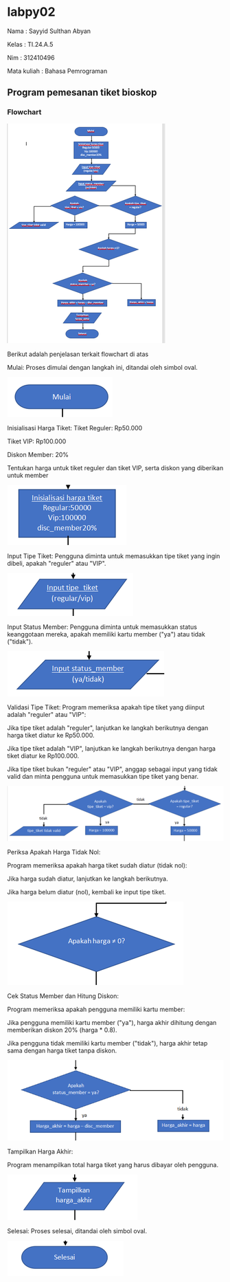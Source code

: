 # labpy02
Nama        : Sayyid Sulthan Abyan <p>

Kelas       : TI.24.A.5 <p>

Nim         : 312410496 <p>

Mata kuliah : Bahasa Pemrograman <p>

## Program pemesanan tiket bioskop
### Flowchart
![gambar 1](screenshot/ft1.png)

Berikut adalah penjelasan terkait flowchart di atas <p>

Mulai: Proses dimulai dengan langkah ini, ditandai oleh simbol oval. <p>
![gambar 4](screenshot/ft4.png)

Inisialisasi Harga Tiket: Tiket Reguler: Rp50.000 <p>
                          Tiket VIP: Rp100.000 <p>
                          Diskon Member: 20% <p>
Tentukan harga untuk tiket reguler dan tiket VIP, serta diskon yang diberikan untuk member <p>
![gambar 5](screenshot/ft5.png)

Input Tipe Tiket: Pengguna diminta untuk memasukkan tipe tiket yang ingin dibeli, apakah "reguler" atau "VIP". <p>
![gambar 6](screenshot/ft6.png)

Input Status Member: Pengguna diminta untuk memasukkan status keanggotaan mereka, apakah memiliki kartu member ("ya") atau tidak ("tidak"). <p>
![gambar 7](screenshot/ft7.png)

Validasi Tipe Tiket: Program memeriksa apakah tipe tiket yang diinput adalah "reguler" atau "VIP": <p>
Jika tipe tiket adalah "reguler", lanjutkan ke langkah berikutnya dengan harga tiket diatur ke Rp50.000. <p>
Jika tipe tiket adalah "VIP", lanjutkan ke langkah berikutnya dengan harga tiket diatur ke Rp100.000. <p>
Jika tipe tiket bukan "reguler" atau "VIP", anggap sebagai input yang tidak valid dan minta pengguna untuk memasukkan tipe tiket yang benar. <p>
![gambar 8](screenshot/ft8.png)

Periksa Apakah Harga Tidak Nol: <p>
Program memeriksa apakah harga tiket sudah diatur (tidak nol): <p>
Jika harga sudah diatur, lanjutkan ke langkah berikutnya. <p>
Jika harga belum diatur (nol), kembali ke input tipe tiket. <p>
![gambar 9](screenshot/ft9.png)

Cek Status Member dan Hitung Diskon: <p>
Program memeriksa apakah pengguna memiliki kartu member: <p>
Jika pengguna memiliki kartu member ("ya"), harga akhir dihitung dengan memberikan diskon 20% (harga * 0.8). <p>
Jika pengguna tidak memiliki kartu member ("tidak"), harga akhir tetap sama dengan harga tiket tanpa diskon. <p>
![gambar 10](screenshot/ft10.png)

Tampilkan Harga Akhir: <p>
Program menampilkan total harga tiket yang harus dibayar oleh pengguna. <p>
![gambar 11](screenshot/ft11.png)

Selesai: Proses selesai, ditandai oleh simbol oval. <p>
![gambar 12](screenshot/ft12.png)
